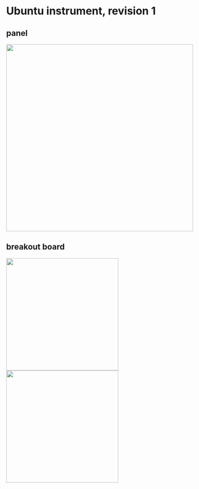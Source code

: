 # Ubuntu instrument, revision 1
## panel
<img src="https://raw.githubusercontent.com/newdigate/teensy-eurorack/master/hardware/ubuntu/images/20hp-Ubuntu-instruments-number-one.PNG" width="500px"/>

## breakout board

<img src="https://raw.githubusercontent.com/newdigate/teensy-eurorack/master/hardware/ubuntu/images/teensy36-ubuntu-breakout-top.png" width="300px"/>

<img src="https://raw.githubusercontent.com/newdigate/teensy-eurorack/master/hardware/ubuntu/images/teensy36-ubuntu-breakout-bottom.png" width="300px"/>
